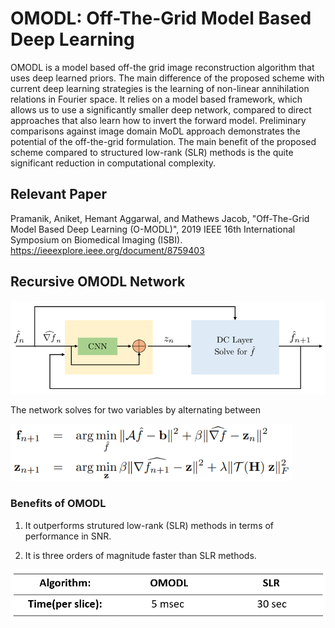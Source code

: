 # OMODL: Off-The-Grid Model Based Deep Learning
OMODL is a model based off-the grid image reconstruction algorithm that uses deep learned priors. The main difference of the proposed scheme with current deep learning strategies is the learning of non-linear annihilation relations in Fourier space. It relies on a model based framework, which allows us to use a significantly smaller deep network, compared to direct approaches that also learn how to invert the forward model. Preliminary comparisons against image domain MoDL approach demonstrates the potential of the off-the-grid formulation. The main benefit of the proposed scheme compared to structured low-rank (SLR) methods is the quite significant reduction in computational complexity.

## Relevant Paper
Pramanik, Aniket, Hemant Aggarwal, and Mathews Jacob, "Off-The-Grid Model Based Deep Learning (O-MODL)", 2019 IEEE 16th International Symposium on Biomedical Imaging (ISBI). https://ieeexplore.ieee.org/document/8759403 
 
## Recursive OMODL Network
<img src="omodl.png"  title="hover text">

The network solves for two variables by alternating between

<img src="alternating_steps.png"  title="hover text" width="450px">

### Benefits of OMODL
1. It outperforms strutured low-rank (SLR) methods in terms of performance in SNR.

2. It is three orders of magnitude faster than SLR methods.
<img src="time_complexity.png"  title="hover text" width="600px">
